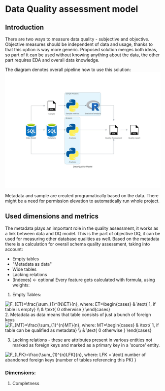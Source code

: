 # Data Quality assessment model

## Introduction
There are two ways to measure data quality - subjective and objective. Objective measures should be independent of data and usage, thanks to that this option is way more generic.
Proposed solution merges both ideas, so part of it can be used without knowing anything about the data, the other part requires EDA and overall data knowledge.

The diagram denotes overall pipeline how to use this solution:
![Data Quality](Diagrams/data_quality_model.jpg)

Metadata and sample are created programatically based on the data. There might be a need for permission elevation to automatically run whole project.

## Used dimensions and metrics
The metadata plays an important role in the quality assessment, it works as a link between data and DQ model. This is the part of objective DQ, it can be used for measuring other database qualities as well. Based on the metadata there is a calculation for overall schema quality assessment, taking into account:
- Empty tables
- "Metadata as data"
- Wide tables
- Lacking relations
- [Indexes] <- optional
Every feature gets calculated with formula, using weights:
1. Empty Tables:

<img src="https://latex.codecogs.com/svg.latex?F_{ET}=\frac{\sum_{1}^{N}ET}{n},&space;where:&space;ET=\begin{cases}&space;&&space;\text{&space;1,&space;if&space;table&space;is&space;empty}&space;\\&space;&&space;\text{&space;0&space;otherwise&space;}&space;\end{cases}" title="F_{ET}=\frac{\sum_{1}^{N}ET}{n}, where: ET=\begin{cases} & \text{ 1, if table is empty} \\ & \text{ 0 otherwise } \end{cases}" />
2. Metadata as data means that table consists of just a bunch of foreign keys

<img src="https://latex.codecogs.com/svg.latex?F_{MT}=\frac{\sum_{1}^{n}MT}{n},&space;where:&space;MT=\begin{cases}&space;&&space;\text{&space;1,&space;if&space;table&space;can&space;be&space;qualified&space;as&space;metadata}&space;\\&space;&&space;\text{&space;0&space;otherwise&space;}&space;\end{cases}" title="F_{MT}=\frac{\sum_{1}^{n}MT}{n}, where: MT=\begin{cases} & \text{ 1, if table can be qualified as metadata} \\ & \text{ 0 otherwise } \end{cases}" />

3. Lacking relations - these are attributes present in various entities not marked as foreign keys and marked as a primary key in a 'source' entity. 

<img src="https://latex.codecogs.com/gif.latex?F_{LFK}=\frac{\sum_{1}^{n}LFK}{n},&space;where:&space;LFK&space;=&space;\text{&space;number&space;of&space;abandoned&space;foreign&space;keys&space;(number&space;of&space;tables&space;referencing&space;this&space;PK)&space;}" title="F_{LFK}=\frac{\sum_{1}^{n}LFK}{n}, where: LFK = \text{ number of abandoned foreign keys (number of tables referencing this PK) }" />

### Dimensions:
1. Completness